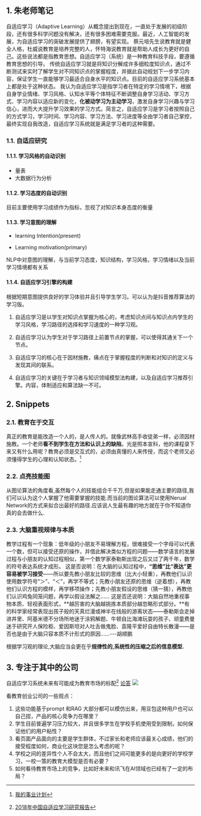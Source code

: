 ## 1. 朱老师笔记
自适应学习（Adaptive Learning）从概念提出到现在，一直处于发展的初级阶段，还有很多科学问题没有解决，还有很多困难需要克服。最近，人工智能的发展，为自适应学习的突破发展提供了翅膀，有望实现。
蔡元培先生说教育就是健全人格，杜威说教育是培养完整的人，怀特海说教育就是帮助人成长为更好的自己。这些说法都是指教育思想。自适应学习（系统）是一种教育科技手段，要遵循教育思想的引导。
传统自适应学习就是将知识分解成许多细粒度知识点，通过不断测试来实时了解学生对不同知识点的掌握程度，并据此自动规划下一步学习内容，保证学生一直能够学习最适合自身水平的知识点。目前的自适应学习系统基本上都是处于这种状态。
我认为自适应学习是指学习者在特定的学习情境下，根据自身学业情绪、学习风格、认知水平等个体特征不断调整自身学习活动、学习方式、学习内容以适应新的变化，**化被动学习为主动学习**，激发自身学习兴趣与学习信心，进而大大提升学习效果的学习方式。简言之，自适应学习是学习者按照自己的方式学习，学习时间、学习内容、学习方法、学习进度等全由学习者自己掌控，最终实现自我改造，自适应学习系统就是满足学习者的这种需要。
### 1.1. 自适应研究
#### 1.1.1. 学习风格的自动识别
- 量表
- 大数据行为分析
#### 1.1.2. 学习态度的自动识别
目前主要使用学习成绩作为指标，忽视了对知识本身态度的衡量
#### 1.1.3. 学习意图的理解
- learning Intention(present)


- Learning motivation(primary)

NLP中对意图的理解，与当前学习态度，知识结构，学习风格，学习情绪以及当前学习情境都有关系
#### 1.1.4. 自适应学习引擎的构建
根据短期意图提供良好的学习体验并且引导学生学习。可以认为是抖音推荐算法的学习版。

1. 自适应学习是以学生对知识点掌握为核心的，考虑知识点间与知识点内学生的学习风格，学习路径的选择和学习速度的一种学习观。

2. 自适应学习认为学生对于学习路径上前置节点的掌握，可以使得其通关下一个节点。
3. 自适应学习的核心在于因材施教，痛点在于掌握程度的判断和对知识的定义与发现其间的联系。
4. 自适应学习的关键在于学习者与知识领域模型法构建，以及自适应学习推荐引擎。内容，体制适应和算法缺一不可。
## 2. Snippets
### 2.1. 教育在于交互
真正的教育是能改造一个人的，是人传人的。就像武林高手收徒弟一样，必须因材施教。一个老师**看不到学生在方法和认识上的缺陷**，光是照本宣科，他的课程录下来又有什么用呢？教育必须是交互式的，必须由真懂的人来传授，而这个老师又必须懂得学生的心理和认知状态。[^我的事业计划]
### 2.2. 点亮技能图
从图论算法的角度看,虽然每个人的技能组合千千万,但是如果能走通主要的路径,我们可以认为这个人掌握了他需要掌握的技能.而当前的图论算法可以使用Nerual Network的方式来拟合出最好的路径.应该说人生最有趣的地方就在于你不知道你真的会去做什么.
### 2.3. 大脑重视规律与本质
教学过程有一个现象：低年级的小朋友不易理解方程，很难接受一个字母可以代表一个数，但可以接受还原的操作，并借此解决类似方程的问题——数学语言的发展过程与小朋友的认知过程相似，第一个数学家泰勒斯出现之后又过了两千年，数学的符号表达系统才成形。 这是否说明：在大脑的认知过程中，**“思维”比“表达”更容易被学习接受**——所以要先教小朋友比较的思维（比大小轻重），再教他们认识使用数学符号“＞”、“＜”，再学不等式；先教小朋友还原的思维（逆着想），再教他们认识方程的模样，再学移项操作；先教小朋友假设的思维（猜一猜），再教他们认识鸡兔同笼问题，再学以假设法解之…… 这是否还说明：大脑自然地重视事物本质、轻视表面形式，**越厉害的大脑越挑拣本质部分越忽略形式部分。**有的科学家经常表现出孩子般的天真烂漫或神半在线般的游离状态——泰勒斯会走掉进井里、阿基米德不分场所地迷于涂鸦解题、牛顿自比海滩玩耍的孩子、顽童费曼迷于研究开人保险柜、爱因斯坦对人吐舌做鬼脸、袁隆平爱好自由特长散漫——是否也是由于大脑只容本质不计形式的原因……---胡顺鹏

根据学习观的理论,大脑应当会更在乎**规律性的,系统性的压缩之后的信息模型.**
## 3. 专注于其中的公司
自适应学习系统未来有可能成为教育市场的标配[^映魅咨询]
[论答](https://www.geekpark.net/news/232390)
![](https://cdn.jiemodui.com/img/Public/Uploads/item/20181008/1538980606911828.jpg)



看教育创业公司的一些观点：
1. 这些功能基于prompt 和RAG 大部分都可以模仿出来，用豆包这种用户也可以自己捏，产品的核心竞争力在哪里？
2. 学生目前普遍学习压力较大，并且很多学生在学校手机使用受到限制，如何保证他们的用户粘性？
3. 看页面产品面向的主要是学生群体，不过家长和老师应该最关心成绩，他们的接受程度如何，商业化这块您是怎么考虑的呢？
4. 学校之间的差异性个人不会太大，而且他们之间可能更多的是向更好的学校学习，一校一策的教育大模型是否有必要？
5. 如何看待教育市场上的竞争，比如好未来和讯飞在AI领域也已经有了一定的布局？


[^我的事业计划]: [我的事业计划](http://www.yinwang.org/blog-cn/2020/01/16/plan)
[^映魅咨询]: [2018年中国自适应学习研究报告](https://www.jiemodui.com/N/100981)